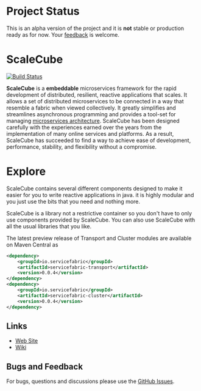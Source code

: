 # Project Status

This is an alpha version of the project and it is **not** stable or production ready as for now. 
Your [feedback](https://github.com/scalecube/scalecube/issues) is welcome.    

# ScaleCube

[![Build Status](https://travis-ci.org/scalecube/scalecube.svg?branch=master)](https://travis-ci.org/scalecube/scalecube)

**ScaleCube** is a **embeddable** microservices framework for the rapid development of distributed, resilient, reactive
applications that scales. It allows a set of distributed microservices to be connected in a way that resemble a fabric 
when viewed collectively. It greatly simplifies and streamlines asynchronous programming and provides a tool-set for 
managing [microservices architecture](http://microservices.io/patterns/index.html). ScaleCube has been designed 
carefully with the experiences earned over the years from the implementation of many online services and platforms. 
As a result, ScaleCube has succeeded to find a way to achieve ease of development, performance, stability, 
and flexibility without a compromise.

# Explore
ScaleCube contains several different components designed to make it easier for you to write reactive applications in java. it is highly modular and you just use the bits that you need and nothing more.

ScaleCube is a library not a restrictive container so you don't have to only use components provided by ScaleCube. You can also use ScaleCube with all the usual libraries that you like.

The latest preview release of Transport and Cluster modules are available on Maven Central as

``` xml
<dependency>
	<groupId>io.servicefabric</groupId>
	<artifactId>servicefabric-transport</artifactId>
	<version>0.0.4</version>
</dependency>
<dependency>
	<groupId>io.servicefabric</groupId>
	<artifactId>servicefabric-cluster</artifactId>
	<version>0.0.4</version>
</dependency>
```

## Links

* [Web Site](http://scalecube.io/)
* [Wiki](https://github.com/scalecube/scalecube/wiki/Cluster)

## Bugs and Feedback

For bugs, questions and discussions please use the [GitHub Issues](https://github.com/scalecube/scalecube/issues).
